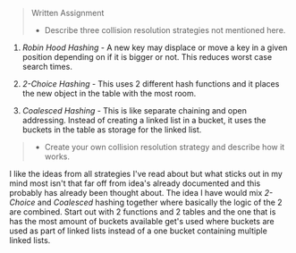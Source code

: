 >Written Assignment
>- Describe three collision resolution strategies not mentioned here.

1. *Robin Hood Hashing* - A new key may displace or move a key in a given position depending on if it is bigger or not. This reduces worst case search times.

2. *2-Choice Hashing* - This uses 2 different hash functions and it places the new object in the table with the most room.

3. *Coalesced Hashing* - This is like separate chaining and open addressing. Instead of creating a linked list in a bucket, it uses the buckets in the table as storage for the linked list.


>- Create your own collision resolution strategy and describe how it works.

I like the ideas from all strategies I've read about but what sticks out in my mind most isn't that far off from idea's already documented and this probably has already been thought about.  The idea I have would mix *2-Choice* and *Coalesced* hashing together where basically the logic of the 2 are combined. Start out with 2 functions and 2 tables and the one that is has the most amount of buckets available get's used where buckets are used as part of linked lists instead of a one bucket containing multiple linked lists.
